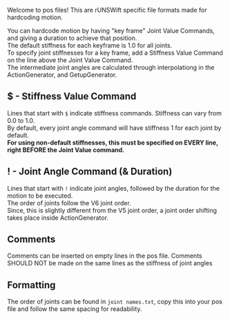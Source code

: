 Welcome to pos files! This are rUNSWift specific file formats made for hardcoding motion.  

You can hardcode motion by having "key frame" Joint Value Commands, and giving a duration to achieve that position.  
The default stiffness for each keyframe is 1.0 for all joints.  
To specify joint stiffnesses for a key frame, add a Stiffness Value Command on the line above the Joint Value Command.  
The intermediate joint angles are calculated through interpolationg in the ActionGenerator, and GetupGenerator.

## $ - Stiffness Value Command
Lines that start with `$` indicate stiffness commands. Stiffness can vary from 0.0 to 1.0.  
By default, every joint angle command will have stiffness 1 for each joint by default.  
**For using non-default stiffnesses, this must be specified on EVERY line, right BEFORE the Joint Value command.**  

## ! - Joint Angle Command (& Duration)
Lines that start with `!` indicate joint angles, followed by the duration for the motion to be executed.  
The order of joints follow the V6 joint order.  
Since, this is slightly different from the V5 joint order, a joint order shifting takes place inside ActionGenerator.

## Comments
Comments can be inserted on empty lines in the pos file. Comments SHOULD NOT be made on the same lines as the stiffness of joint angles

## Formatting
The order of joints can be found in `joint names.txt`, copy this into your pos file and follow the same spacing for readability.
